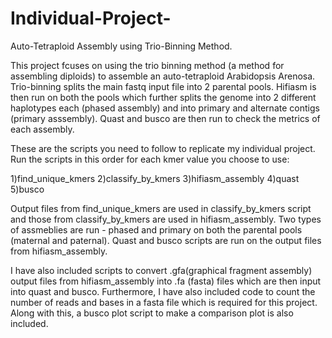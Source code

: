 # Individual-Project-
Auto-Tetraploid Assembly using Trio-Binning Method.


This project fcuses on using the trio binning method (a method for assembling diploids) to assemble an auto-tetraploid Arabidopsis Arenosa.
Trio-binning splits the main fastq input file into 2 parental pools. Hifiasm is then run on both the pools which further splits the genome into 2 different haplotypes each (phased assembly) and into primary and alternate contigs (primary asssembly).
Quast and busco are then run to check the metrics of each assembly.

These are the scripts you need to follow to replicate my individual project.
Run the scripts in this order for each kmer value you choose to use:

1)find_unique_kmers
2)classify_by_kmers
3)hifiasm_assembly
4)quast
5)busco

Output files from find_unique_kmers are used in classify_by_kmers script and those from classify_by_kmers are used in hifiasm_assembly.
Two types of assmeblies are run - phased and primary on both the parental pools (maternal and paternal).
Quast and busco scripts are run on the output files from hifiasm_assembly.

I have also included scripts to convert .gfa(graphical fragment assembly) output files from hifiasm_assembly into .fa (fasta) files which are then input into quast and busco.
Furthermore, I have also included code to count the number of reads and bases in a fasta file which is required for this project.
Along with this, a busco plot script to make a comparison plot is also included.
